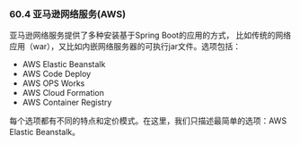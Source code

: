 ### 60.4 亚马逊网络服务(AWS)

亚马逊网络服务提供了多种安装基于Spring Boot的应用的方式， 比如传统的网络应用（war），又比如内嵌网络服务器的可执行jar文件。选项包括：

- AWS Elastic Beanstalk
- AWS Code Deploy
- AWS OPS Works
- AWS Cloud Formation
- AWS Container Registry

每个选项都有不同的特点和定价模式。在这里，我们只描述最简单的选项：AWS Elastic Beanstalk。
